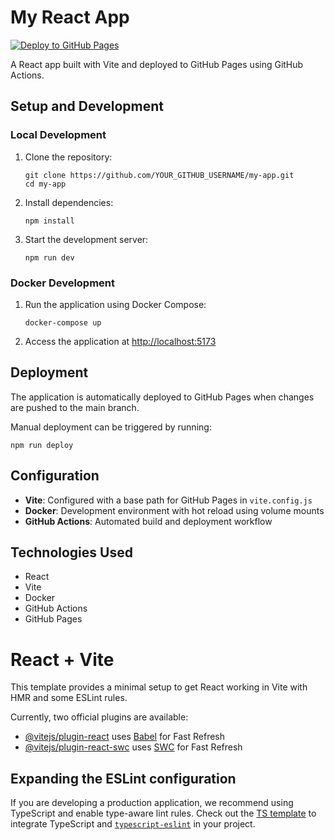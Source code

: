 # My React App

[![Deploy to GitHub Pages](https://github.com/YOUR_GITHUB_USERNAME/my-app/actions/workflows/deploy.yml/badge.svg)](https://github.com/YOUR_GITHUB_USERNAME/my-app/actions/workflows/deploy.yml)

A React app built with Vite and deployed to GitHub Pages using GitHub Actions.

## Setup and Development

### Local Development

1. Clone the repository:

   ```
   git clone https://github.com/YOUR_GITHUB_USERNAME/my-app.git
   cd my-app
   ```

2. Install dependencies:

   ```
   npm install
   ```

3. Start the development server:
   ```
   npm run dev
   ```

### Docker Development

1. Run the application using Docker Compose:

   ```
   docker-compose up
   ```

2. Access the application at [http://localhost:5173](http://localhost:5173)

## Deployment

The application is automatically deployed to GitHub Pages when changes are pushed to the main branch.

Manual deployment can be triggered by running:

```
npm run deploy
```

## Configuration

- **Vite**: Configured with a base path for GitHub Pages in `vite.config.js`
- **Docker**: Development environment with hot reload using volume mounts
- **GitHub Actions**: Automated build and deployment workflow

## Technologies Used

- React
- Vite
- Docker
- GitHub Actions
- GitHub Pages

# React + Vite

This template provides a minimal setup to get React working in Vite with HMR and some ESLint rules.

Currently, two official plugins are available:

- [@vitejs/plugin-react](https://github.com/vitejs/vite-plugin-react/blob/main/packages/plugin-react/README.md) uses [Babel](https://babeljs.io/) for Fast Refresh
- [@vitejs/plugin-react-swc](https://github.com/vitejs/vite-plugin-react-swc) uses [SWC](https://swc.rs/) for Fast Refresh

## Expanding the ESLint configuration

If you are developing a production application, we recommend using TypeScript and enable type-aware lint rules. Check out the [TS template](https://github.com/vitejs/vite/tree/main/packages/create-vite/template-react-ts) to integrate TypeScript and [`typescript-eslint`](https://typescript-eslint.io) in your project.
